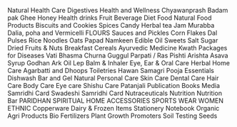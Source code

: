 Natural Health Care
   Digestives
   Health and Wellness
   Chyawanprash
   Badam pak
   Ghee
   Honey
   Health drinks
   Fruit Beverage
   Diet Food
Natural Food Products
   Biscuits and Cookies
   Spices
   Candy
   Herbal tea
   Jam
   Murabba
   Dalia, poha  and Vermicelli
   FLOURS
   Sauces and Pickles
   Corn Flakes
   Dal Pulses
   Rice
   Noodles
   Oats
   Papad
   Namkeen
   Edible Oil
   Sweets
   Salt
   Sugar
   Dried Fruits &amp; Nuts
   Breakfast Cereals
Ayurvedic Medicine
   Kwath
   Packages for Diseases
   Vati
   Bhasma
   Churna
   Guggul
   Parpati / Ras
   Pishti
   Arishta
   Asava
   Syrup
   Godhan Ark
   Oil
   Lep
   Balm &amp; Inhaler
   Eye, Ear &amp; Oral Care
Herbal Home Care
   Agarbatti and Dhoops
   Toiletries
   Hawan Samagri
   Pooja Essentials
   Dishwash Bar and Gel
Natural Personal Care
   Skin Care
   Dental Care
   Hair Care
   Body Care
   Eye care
   Shishu Care
Patanjali Publication
   Books
   Media
Samridhi Card
   Swadeshi Samridhi Card
Nutraceuticals
   Nutrition
   Nutrition Bar
PARIDHAN
   SPIRITUAL
   HOME
   ACCESSORIES
   SPORTS WEAR
   WOMEN ETHNIC
Copperware
Dairy &amp; Frozen Items
Stationery
   Notebook
Organic Agri Products
   Bio Fertilizers
   Plant Growth Promoters
   Soil Testing
   Seeds